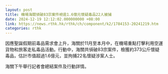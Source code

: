 ```yaml
---
layout: post
title: 機場海關偵破83宗案件檢逾1.6億元懷疑毒品22人被捕
date: 2024-12-19 12:12:02.000000000 +08:00
link: https://news.rthk.hk/rthk/ch/component/k2/1784153-20241219.htm
categories: rthk
---
```


因應聖誕假期前毒品需求會上升，海關於11月至本月中，在機場重點打擊利用空運貨物和旅客走私毒品活動。行動中，海關共偵破83宗案件，檢獲約373公斤懷疑毒品，估計市值超過1.6億元，並拘捕22名懷疑涉案人士。

海關下午舉行記者會總結案件及行動詳情。
